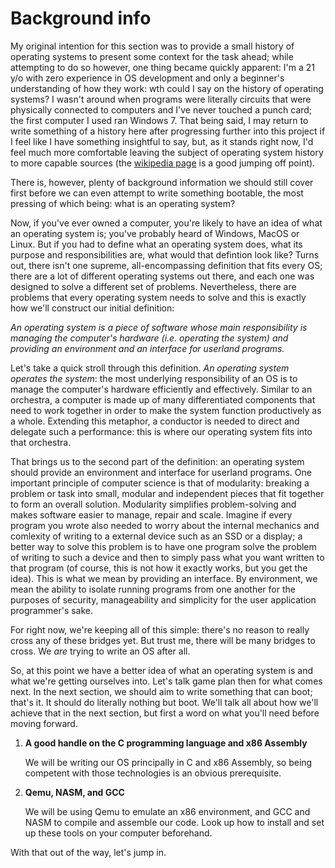 # Background info
My original intention for this section was to provide a small history of operating systems to
present some context for the task ahead; while attempting to do so however, one thing became
quickly apparent: I'm a 21 y/o with zero experience in OS development and only a beginner's
understanding of how they work: wth could I say on the
history of operating systems? I wasn't around when programs were literally circuits that were
physically connected to computers and I've never touched a punch card; the first computer
I used ran Windows 7. That being said, I may return to write something of a history here 
after progressing further into this project if I feel like I have something insightful to say,
but, as it stands right now, I'd feel much more comfortable leaving the subject of operating
system history to more capable sources (the 
[wikipedia page](https://en.wikipedia.org/wiki/History_of_operating_systems) is a good jumping
off point).

There is, however, plenty of background information we should still cover first before we can
even attempt to write something bootable, the most pressing of which being: what is an
operating system?

Now, if you've ever owned a computer, you're likely to have an idea of what an operating
system is; you've probably heard of Windows, MacOS or Linux. But if you had to define what an
operating system does, what its purpose and responsibilities are, what would that defintion
look like? Turns out, there isn't one supreme, all-encompassing definition that fits every
OS; there are a lot of different operating systems out there, and each one was designed to
solve a different set of problems. Nevertheless, there are problems that every operating
system needs to solve and this is exactly how we'll construct our initial definition:

*An operating system is a piece of software whose main responsibility is managing the computer's
hardware (i.e. operating the system) and providing an environment and an interface for userland
programs.*

Let's take a quick stroll through this definition. *An operating system operates the system*: the
most underlying responsibility of an OS is to manage the computer's hardware efficiently and
effectively. Similar to an orchestra, a computer is made up of many differentiated components
that need to work together in order to make the system function productively as a whole.
Extending this metaphor, a conductor is needed to direct and delegate such a performance: this
is where our operating system fits into that orchestra.

That brings us to the second part of the definition: an operating system should provide an
environment and interface for userland programs. One important principle of computer science is
that of modularity: breaking a problem or task into small, modular and independent pieces that
fit together to form an overall solution. Modularity simplifies problem-solving and makes software
easier to manage, repair and scale. Imagine if every program you wrote also needed to worry about
the internal mechanics and comlexity of writing to a external device such as an SSD or a display;
a better way to solve this problem is to have one program solve the problem of writing to such a
device and then to simply pass what you want written to that program (of course, this is not how
it exactly works, but you get the idea). This is what we mean by providing an interface. By 
environment, we mean the ability to isolate running programs from one another for the purposes 
of security, manageability and simplicity for the user application programmer's sake.

For right now, we're keeping all of this simple: there's no reason to really cross any of these
bridges yet. But trust me, there will be many bridges to cross. We *are* trying to write an OS
after all.

So, at this point we have a better idea of what an operating system is and what we're getting
ourselves into. Let's talk game plan then for what comes next. In the next section, we should
aim to write something that can boot; that's it. It should do literally nothing but boot. We'll
talk all about how we'll achieve that in the next section, but first a word on what you'll need
before moving forward.

1. **A good handle on the C programming language and x86 Assembly**

	We will be writing our OS principally in C and x86 Assembly, so being competent with those
	technologies is an obvious prerequisite.

2. **Qemu, NASM, and GCC**

	We will be using Qemu to emulate an x86 environment, and GCC and NASM to compile and assemble
	our code. Look up how to install and set up these tools on your computer beforehand.

With that out of the way, let's jump in.
